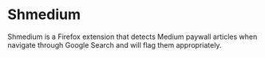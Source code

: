 # Shmedium
Shmedium is a Firefox extension that detects Medium paywall articles when navigate through Google Search and will flag them appropriately.
